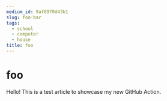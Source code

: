 ```yaml
---
medium_id: 9af8970d43b1
slug: foo-bar
tags:
  - school
  - computer
  - house
title: foo
---
```


# foo

Hello! This is a test article to showcase my new GitHub Action.
